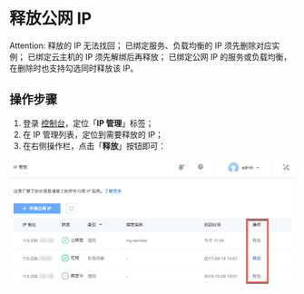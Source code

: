 # 释放公网 IP

<span>Attention:</span>
释放的 IP 无法找回；
已绑定服务、负载均衡的 IP 须先删除对应实例；
已绑定云主机的 IP 须先解绑后再释放；
已绑定公网 IP 的服务或负载均衡，在删除时也支持勾选同时释放该 IP。

## 操作步骤

1. 登录 [控制台](https://c.163.com/dashboard#/m/net/)，定位「**IP 管理**」标签；
2. 在 IP 管理列表，定位到需要释放的 IP；
3. 在右侧操作栏，点击「**释放**」按钮即可：

![](../image/IP管理使用指南-释放公网IP.png)

